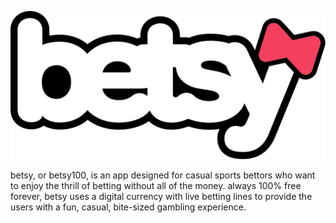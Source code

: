 ![Betsy logo](./public/images/logo-outline.svg)

betsy, or betsy100, is an app designed for casual sports bettors who want to enjoy the thrill of betting without all of the money. always 100% free forever, betsy uses a digital currency with live  betting lines to provide the users with a fun, casual, bite-sized gambling experience.
